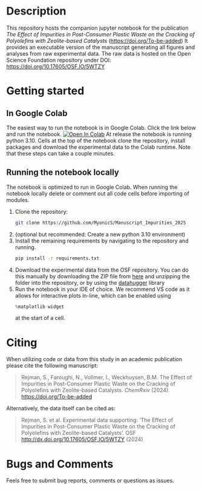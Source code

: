 # Description
This repository hosts the companion jupyter notebook for the publication *The Effect of Impurities in Post-Consumer Plastic Waste on the Cracking of Polyolefins with Zeolite-based Catalysts* (https://doi.org/To-be-added)
It provides an executable version of the manuscript generating all figures and analyses from raw experimental data.
The raw data is hosted on the Open Science Foundation repository under DOI: https://doi.org/10.17605/OSF.IO/5WTZY

# Getting started
## In Google Colab
The easiest way to run the notebook is in Google Colab.
Click the link below and run the notebook.
<a href="https://colab.research.google.com/github/MyonicS/Manuscript_Impurities_2025/blob/main/Impurities_notebook.ipynb" target="_parent"><img src="https://colab.research.google.com/assets/colab-badge.svg" alt="Open In Colab"/></a>
At release the notebook is running python 3.10. 
Cells at the top of the notebook clone the repository, install packages and download the experimental data to the Colab runtime. Note that these steps can take a couple minutes.  

## Running the notebook locally
The notebook is optimized to run in Google Colab. When running the notebook locally delete or comment out all code cells before importing of modules. 
1. Clone the repository:
   ```sh
   git clone https://github.com/MyonicS/Manuscript_Impurities_2025
   ```
2. (optional but recommended: Create a new python 3.10 environment)
3. Install the remaining requirements by navigating to the repository and running.
   ```sh
   pip install -r requirements.txt
   ```
4. Download the experimental data from the OSF repository.
   You can do this manually by downloading the ZIP file from [here](https://doi.org/10.17605/OSF.IO/5WTZY) and unzipping the folder into the repository, or by using the [datahugger](https://github.com/J535D165/datahugger) library
5. Run the notebook in your IDE of choice. We recommend VS code as it allows for interactive plots in-line, which can be enabled using 
   ```python
   %matplotlib widget
   ```
	at the start of a cell.
	
# Citing

When utilizing code or data from this study in an academic publication please cite the following manuscript:
> Rejman, S., Faroughi, N., Vollmer, I., Weckhuysen, B.M. The Effect of Impurities in Post-Consumer Plastic Waste on the Cracking of Polyolefins with Zeolite-based Catalysts. _ChemRxiv_ (2024). https://doi.org/To-be-added

Alternatively, the data itself can be cited as:
> Rejman, S. et al. Experimental data supporting: ‘The Effect of Impurities in Post-Consumer Plastic Waste on the Cracking of Polyolefins with Zeolite-based Catalysts’. OSF http://dx.doi.org/10.17605/OSF.IO/5WTZY (2024)


# Bugs and Comments
Feels free to submit bug reports, comments or questions as issues.

